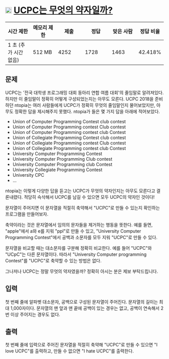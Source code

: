 # <img src="https://d2gd6pc034wcta.cloudfront.net/tier/5.svg" class="solvedac-tier" width="20px"> [UCPC는 무엇의 약자일까?](https://www.acmicpc.net/problem/15904)

<div class="col-md-12">
			<div class="table-responsive">
				<table class="table" id="problem-info">
				<thead>
				<tr>
									<th style="width:16%;">시간 제한</th>
					<th style="width:16%;">메모리 제한</th>
					<th style="width:17%;">제출</th>
					<th style="width:17%;">정답</th>
					<th style="width:17%;">맞은 사람</th>
					<th style="width:17%;">정답 비율</th>
								</tr>
				</thead>
				<tbody>
				<tr>
				<td>1 초 (추가 시간 없음) </td>
				<td>512 MB</td>
									<td>4252</td>
					<td>1728</td>
					<td>1463</td>
					<td>42.418%</td>
								</tr>
				</tbody>
				</table>
			</div>
</div>

## 문제
UCPC는 '전국 대학생 프로그래밍 대회 동아리 연합 여름 대회'의 줄임말로 알려져있다. 하지만 이 줄임말이 정확히 어떻게 구성되었는지는 아무도 모른다. UCPC 2018을 준비하던 ntopia는 여러 사람들에게 UCPC가 정확히 무엇의 줄임말인지 물어보았지만, 아무도 정확한 답을 제시해주지 못했다. ntopia가 들은 몇 가지 답을 아래에 적어보았다.

- Union of Computer Programming Contest club contest
- Union of Computer Programming contest Club contest
- Union of Computer Programming contest club Contest
- Union of Collegiate Programming Contest club contest
- Union of Collegiate Programming contest Club contest
- Union of Collegiate Programming contest club Contest
- University Computer Programming Contest
- University Computer Programming Club contest
- University Computer Programming club Contest
- University Collegiate Programming Contest
- University CPC
- ...

ntopia는 이렇게 다양한 답을 듣고는 UCPC가 무엇의 약자인지는 아무도 모른다고 결론내렸다. 적당히 슥삭해서 UCPC를 남길 수 있으면 모두 UCPC의 약자인 것이다!

문자열이 주어지면 이 문자열을 적절히 축약해서 "UCPC"로 만들 수 있는지 확인하는 프로그램을 만들어보자.

축약이라는 것은 문자열에서 임의의 문자들을 제거하는 행동을 뜻한다. 예를 들면, "apple"에서 a와 e를 지워 "ppl"로 만들 수 있고, "University Computer Programming Contest"에서 공백과 소문자를 모두 지워 "UCPC"로 만들 수 있다.

문자열을 비교할 때는 대소문자를 구분해 정확히 비교한다. 예를 들어 "UCPC"와 "UCpC"는 다른 문자열이다. 따라서 "University Computer programming Contest"를 "UCPC"로 축약할 수 있는 방법은 없다.

그나저나 UCPC는 정말 무엇의 약자였을까? 정확히 아시는 분은 제보 부탁드립니다.

## 입력
첫 번째 줄에 알파벳 대소문자, 공백으로 구성된 문자열이 주어진다. 문자열의 길이는 최대 1,000자이다. 문자열의 맨 앞과 맨 끝에 공백이 있는 경우는 없고, 공백이 연속해서 2번 이상 주어지는 경우도 없다.

## 출력
첫 번째 줄에 입력으로 주어진 문자열을 적절히 축약해 "UCPC"로 만들 수 있으면 "I love UCPC"를 출력하고, 만들 수 없으면 "I hate UCPC"를 출력한다.
